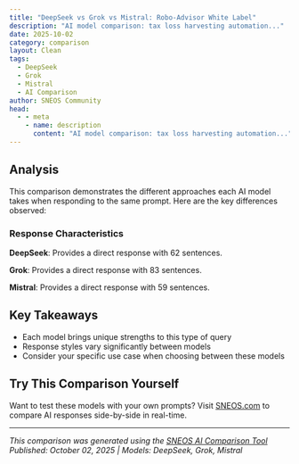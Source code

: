 ```yaml
---
title: "DeepSeek vs Grok vs Mistral: Robo-Advisor White Label"
description: "AI model comparison: tax loss harvesting automation..."
date: 2025-10-02
category: comparison
layout: Clean
tags:
  - DeepSeek
  - Grok
  - Mistral
  - AI Comparison
author: SNEOS Community
head:
  - - meta
    - name: description
      content: "AI model comparison: tax loss harvesting automation..."
---
```


<ChatComparison
  title="DeepSeek vs Grok vs Mistral: Robo-Advisor White Label"
  prompt="tax loss harvesting automation"
  :responses='{
    "DeepSeek": "Of course. Tax Loss Harvesting (TLH) automation is a sophisticated feature offered by many modern investment platforms, primarily robo-advisors. It uses algorithms to systematically identify and realize investment losses to offset capital gains and reduce your tax liability.\n\nHere\u2019s a comprehensive breakdown of how it works, its benefits, risks, and the key players in the space.\n\n---\n\n### How Automated Tax Loss Harvesting Works\n\nThe process is fully automated and happens behind the scenes. Here are the key steps:\n\n1.  **Continuous Portfolio Monitoring:** The algorithm constantly monitors the market value of every holding in your portfolio, 24/7.\n2.  **Loss Identification:** It identifies securities that are currently trading below their purchase price (i.e., are \u0022in the red\u0022).\n3.  **\u0022Substantially Identical\u0022 Security Screening:** This is the most critical step. The algorithm checks if selling the losing security would violate the **IRS\u0027s \u0022Wash Sale Rule.\u0022** This rule disallows the tax deduction if you buy a \u0022substantially identical\u0022 security 30 days before or after the sale.\n    *   The algorithm has a pre-defined list of \u0022partner\u0022 or \u0022proxy\u0022 ETFs for each holding. For example, if you sell Vanguard\u0027s S\u0026P 500 ETF (VOO) at a loss, the system might automatically buy iShares\u0027 S\u0026P 500 ETF (IVV). While they track the same index, they are from different providers and are **not** considered \u0022substantially identical\u0022 by the IRS.\n4.  **Automatic Execution:** If a suitable loss and a compliant replacement security are found, the system automatically executes the sell and buy orders.\n5.  **Tracking Harvested Losses:** The platform tracks all your realized losses for the year. These losses can be used to:\n    *   Offset capital gains (short-term or long-term).\n    *   Offset up to $3,000 of ordinary income.\n    *   Be carried forward indefinitely to offset gains in future years.\n\n---\n\n### Benefits of Automation\n\n*   **Efficiency and Scale:** Algorithms can monitor thousands of accounts and securities simultaneously, something impossible for a human to do effectively.\n*   **Emotion-Free:** It removes behavioral biases. Humans might be reluctant to sell a \u0022loser\u0022 hoping it will rebound, missing the tax-saving opportunity.\n*   **Capturing Small, Frequent Losses:** The system can harvest small losses throughout market volatility that you might not even notice, which can add up to significant tax savings over time.\n*   **Precision and Compliance:** The automation is designed specifically to avoid wash sales, reducing the risk of an accidental rule violation.\n\n---\n\n### Key Risks and Considerations\n\n*   **The Wash Sale Rule is Complex:** While algorithms are good, the definition of \u0022substantially identical\u0022 is not perfectly clear from the IRS. For example, two ETFs from different providers tracking the same index are generally considered safe, but the rules for individual stocks or more niche funds can be murkier.\n*   **Out-of-Platform Purchases:** A major risk is you **accidentally triggering a wash sale yourself**. If the algorithm sells XYZ ETF at a loss in your robo-advisor account, but you buy the same XYZ ETF in your separate IRA or brokerage account within the 30-day window, you\u0027ve created a wash sale. Most platforms cannot monitor your external accounts.\n*   **Drift in Portfolio Exposure:** The replacement security is similar but not identical. Over time, this can cause your portfolio to slightly drift from its target allocation, though the algorithms are designed to manage this.\n*   **Reset of Cost Basis:** When you sell and buy a new security, you reset your cost basis to a lower price. This means a larger potential capital gain (and tax bill) when you eventually sell the replacement security in the future. TLH is a tax *deferral* strategy, not elimination.\n*   **Short-Term vs. Long-Term:** The benefit is greatest when harvesting short-term losses (on assets held \u003C1 year) as they first offset short-term gains, which are taxed at a higher income tax rate.\n\n---\n\n### Major Platforms Offering Automated TLH\n\n| Platform | TLH Offering | Key Features \u0026 Notes |\n| :--- | :--- | :--- |\n| **Wealthfront** | **Flagship Feature** | Pioneered the concept. Offers daily monitoring, direct index harvesting (for larger accounts, selling individual stocks), and handles all wash-sale logic. |\n| **Betterment** | **Flagship Feature** | Offers TLH across all taxable accounts. Has a \u0022Tax Impact Preview\u0022 and a sophisticated system for pairing securities. |\n| **Charles Schwab** | **Intelligent Portfolios** | Offers automated TLH, but it\u0027s part of their robo-advisor product, not available for self-directed accounts. |\n| **Fidelity** | **Fidelity Go** | Automated TLH is available in their robo-advisor (Fidelity Go) for accounts over a certain threshold. |\n| **Vanguard** | **Digital Advisor** | Their robo-advisor offers TLH, but it\u0027s generally considered less aggressive than Wealthfront or Betterment. |\n| **M1 Finance** | **M1 Plus (Paid Tier)** | Offers automated TLH for taxable accounts for subscribers to their M1 Plus membership. |\n| **Interactive Brokers** | **IBKR Portfolio Optimizer** | Offers a powerful, customizable tool for advanced traders and investors to run TLH simulations and execute. |\n\n---\n\n### Checklist: Is Automated TLH Right for You?\n\nAutomated TLH is most effective for investors who:\n\n*   \u2705 Have a **taxable investment account** (it\u0027s irrelevant for IRAs and 401(k)s).\n*   \u2705 Are in a **medium-to-high federal/state income tax bracket**.\n*   \u2705 Plan to **hold investments for the long term**.\n*   \u2705 Are comfortable with the process being **fully automated**.\n*   \u2705 Are disciplined about **not buying the same securities in other accounts**.\n*   \u2705 Have a portfolio large enough for the tax savings to outweigh any platform fees.\n\n### Final Thought\n\nAutomated Tax Loss Harvesting is a powerful tool that democratizes a sophisticated tax strategy. For the right investor, it can add significant \u0022alpha\u0022 (excess return) through tax savings. However, it\u0027s crucial to understand the mechanics and risks, especially the Wash Sale Rule, to ensure it works as intended. Always consult with a tax professional for advice specific to your financial situation.",
    "Grok": "Tax loss harvesting is a strategy used by investors to offset capital gains by selling investments at a loss, thereby reducing taxable income. Automating this process can save time, ensure consistency, and maximize tax benefits. Below, I\u0027ll explain the concept, how automation works, and tools or considerations for setting it up.\n\n### What is Tax Loss Harvesting?\nTax loss harvesting involves selling securities that have declined in value to realize a loss, which can then be used to offset capital gains from other investments. If losses exceed gains, up to $3,000 of the excess loss can be deducted against ordinary income per year in the U.S. (per IRS rules), with any remaining losses carried forward to future years.\n\nKey rules to follow (U.S.-specific, consult a tax advisor for other regions):\n- **Wash Sale Rule**: You cannot claim a loss if you repurchase the same or a \u0022substantially identical\u0022 security within 30 days before or after the sale.\n- Losses must be realized by the end of the tax year (December 31) to count for that year.\n\n### Why Automate Tax Loss Harvesting?\nManual tax loss harvesting can be time-consuming and prone to errors, especially for portfolios with many holdings. Automation offers:\n1. **Efficiency**: Automatically scans for opportunities to harvest losses without constant monitoring.\n2. **Precision**: Identifies optimal trades based on predefined rules or algorithms.\n3. **Wash Sale Avoidance**: Tracks holdings to prevent disallowed losses due to premature repurchasing.\n4. **Consistency**: Executes trades based on market conditions or thresholds, removing emotional bias.\n\n### How Tax Loss Harvesting Automation Works\nAutomation typically relies on software or robo-advisors that integrate with your brokerage account. The process generally includes:\n1. **Portfolio Monitoring**: The system continuously tracks your investments for unrealized losses.\n2. **Loss Identification**: Algorithms identify securities with losses that can offset gains, considering factors like the size of the loss, tax implications, and portfolio goals.\n3. **Trade Execution**: Automatically sells the losing positions and, if desired, reinvests in a similar (but not identical) asset to maintain market exposure while avoiding wash sale violations.\n4. **Reporting**: Generates tax documents or summaries to simplify filing.\n\n### Tools for Automating Tax Loss Harvesting\nSeveral platforms and tools offer automated tax loss harvesting, often as part of a broader robo-advisor or portfolio management service:\n1. **Robo-Advisors**:\n   - **Wealthfront**: One of the pioneers in automated tax loss harvesting. Offers daily monitoring and harvesting for taxable accounts at no additional cost.\n   - **Betterment**: Provides tax loss harvesting with customizable settings and reinvestment options to avoid wash sales.\n   - **SoFi Automated Investing**: Includes tax loss harvesting for taxable accounts with a focus on low fees.\n2. **Brokerage Platforms**:\n   - Some brokerages, like **Charles Schwab** (via Schwab Intelligent Portfolios) and **Fidelity** (through managed accounts), offer automated harvesting as part of premium services.\n3. **Dedicated Software**:\n   - **TradeLog**: A tool for tracking trades and identifying tax loss harvesting opportunities, though it may require manual trade execution.\n   - **TurboTax** or **H\u0026R Block**: While not for automation of trades, these can integrate with brokerage data to help track losses for reporting.\n4. **Custom Solutions**:\n   - For advanced users or institutions, custom scripts using APIs from brokers (e.g., TD Ameritrade, Interactive Brokers) can be built to automate harvesting based on specific criteria. Programming in Python or using platforms like QuantConnect can facilitate this.\n\n### Steps to Set Up Automation\n1. **Choose a Platform**: Select a robo-advisor or software that supports tax loss harvesting and integrates with your brokerage.\n2. **Link Accounts**: Connect your taxable investment accounts to the platform for monitoring and trade execution.\n3. **Set Preferences**: Define parameters such as minimum loss thresholds, reinvestment options, or specific assets to exclude.\n4. **Review Compliance**: Ensure the platform adheres to wash sale rules and local tax regulations.\n5. **Monitor and Adjust**: Even with automation, periodically review the system\u2019s performance and consult a tax professional to optimize results.\n\n### Considerations and Risks\n- **Wash Sale Rule Violations**: Automation may not always perfectly account for complex scenarios involving multiple accounts or similar securities.\n- **Trading Costs**: Frequent trades for harvesting might incur fees or commissions, though many platforms minimize or eliminate these.\n- **Market Risk**: Selling at a loss and reinvesting in a different asset may result in missed opportunities if the original asset rebounds quickly.\n- **Tax Law Changes**: Automation tools are based on current regulations, which can change, requiring manual adjustments.\n- **Account Types**: Tax loss harvesting typically applies only to taxable accounts, not tax-advantaged accounts like IRAs or 401(k)s.\n\n### DIY Automation with Code (Advanced)\nFor tech-savvy investors, you can build a custom solution using brokerage APIs. A basic workflow in Python might look like this:\n1. Use an API (e.g., Alpaca, Interactive Brokers) to pull portfolio data.\n2. Identify positions with unrealized losses using a simple threshold (e.g., loss \u003E 5%).\n3. Check for wash sale constraints by tracking buy/sell history within 30 days.\n4. Execute sell orders and optionally buy a substitute ETF or stock.\n5. Log transactions for tax reporting.\nExample libraries: \u0060pandas\u0060 for data analysis, \u0060requests\u0060 for API calls, \u0060ccxt\u0060 for crypto exchanges.\n\n**Warning**: DIY solutions require thorough testing to avoid errors in trade execution or tax compliance.\n\n### Conclusion\nAutomating tax loss harvesting can be a powerful way to optimize your investment portfolio for tax efficiency. Platforms like Wealthfront or Betterment are ideal for most investors due to their simplicity and low cost. For more control, custom solutions or manual oversight with tools like TradeLog can work. Always consult with a tax advisor to ensure compliance with local laws and to tailor the strategy to your financial situation. If you\u0027re exploring a specific platform or need help with a custom setup, let me know!",
    "Mistral": "Tax loss harvesting is a strategy used by investors to offset capital gains by selling investments at a loss. Automating this process can help investors manage their portfolios more efficiently and potentially reduce their tax liabilities. Here are some key aspects and tools involved in automating tax loss harvesting:\n\n### Key Aspects of Tax Loss Harvesting Automation\n\n1. **Portfolio Monitoring**:\n   - Continuous monitoring of the portfolio to identify securities that have declined in value.\n   - Tracking the cost basis and current market value of each investment.\n\n2. **Loss Identification**:\n   - Automatically identifying securities that are trading below their purchase price.\n   - Calculating the potential tax benefit from selling these securities.\n\n3. **Trade Execution**:\n   - Automating the process of selling securities at a loss.\n   - Ensuring compliance with wash sale rules, which prohibit repurchasing the same or substantially identical securities within 30 days before or after the sale.\n\n4. **Reinvestment**:\n   - Automatically reinvesting the proceeds from the sale into similar but not identical securities to maintain market exposure.\n   - Ensuring the new investments are not subject to wash sale rules.\n\n5. **Reporting and Documentation**:\n   - Generating reports that document the tax loss harvesting transactions.\n   - Providing detailed records for tax filing purposes.\n\n### Tools for Automating Tax Loss Harvesting\n\n1. **Robo-Advisors**:\n   - Platforms like Wealthfront, Betterment, and Personal Capital offer automated tax loss harvesting as part of their services.\n   - These platforms use algorithms to monitor portfolios, identify losses, and execute trades.\n\n2. **Financial Software**:\n   - Tools like Quicken, Mint, and Personal Capital can help track investments and identify potential tax loss harvesting opportunities.\n   - Some financial planning software includes tax loss harvesting features.\n\n3. **Brokerage Platforms**:\n   - Many brokerage firms offer automated tax loss harvesting as a feature.\n   - Examples include Charles Schwab, Fidelity, and Vanguard.\n\n4. **Custom Algorithms**:\n   - For more sophisticated investors, custom algorithms can be developed to automate the tax loss harvesting process.\n   - These algorithms can be integrated with trading platforms via APIs.\n\n5. **Tax Planning Software**:\n   - Specialized tax planning software can help identify tax loss harvesting opportunities and provide detailed reports.\n   - Examples include TurboTax, H\u0026R Block, and TaxAct.\n\n### Steps to Implement Automated Tax Loss Harvesting\n\n1. **Set Up Monitoring**:\n   - Integrate your portfolio with a monitoring tool that tracks the performance of your investments.\n   - Ensure the tool can identify securities trading below their purchase price.\n\n2. **Define Rules**:\n   - Set rules for when to sell securities at a loss.\n   - Include parameters for wash sale compliance and reinvestment strategies.\n\n3. **Execute Trades**:\n   - Use automated trading platforms to execute the sales.\n   - Ensure the platform can handle the reinvestment of proceeds into similar but not identical securities.\n\n4. **Generate Reports**:\n   - Use reporting tools to document all tax loss harvesting transactions.\n   - Ensure the reports are detailed enough for tax filing purposes.\n\n5. **Review and Adjust**:\n   - Periodically review the automated process to ensure it is working as intended.\n   - Adjust the rules and parameters as needed based on market conditions and tax laws.\n\n### Benefits of Automating Tax Loss Harvesting\n\n1. **Efficiency**:\n   - Automation reduces the manual effort required to monitor and execute trades.\n   - Ensures timely execution of tax loss harvesting strategies.\n\n2. **Accuracy**:\n   - Reduces the risk of human error in identifying losses and executing trades.\n   - Ensures compliance with wash sale rules.\n\n3. **Cost Savings**:\n   - Potentially reduces tax liabilities by maximizing the use of capital losses.\n   - Can lead to better overall portfolio performance.\n\n4. **Documentation**:\n   - Provides detailed records for tax filing, reducing the risk of audits and penalties.\n\nBy leveraging automation, investors can streamline the tax loss harvesting process, ensuring they maximize their tax benefits while maintaining their investment strategy."
  }'
  published-date="10:06"
/>

## Analysis

This comparison demonstrates the different approaches each AI model takes when responding to the same prompt. Here are the key differences observed:

### Response Characteristics

**DeepSeek**: Provides a direct response with 62 sentences. 

**Grok**: Provides a direct response with 83 sentences. 

**Mistral**: Provides a direct response with 59 sentences. 

## Key Takeaways

- Each model brings unique strengths to this type of query
- Response styles vary significantly between models
- Consider your specific use case when choosing between these models

## Try This Comparison Yourself

Want to test these models with your own prompts? Visit [SNEOS.com](https://sneos.com) to compare AI responses side-by-side in real-time.

---

*This comparison was generated using the [SNEOS AI Comparison Tool](https://sneos.com)*
*Published: October 02, 2025 | Models: DeepSeek, Grok, Mistral*
